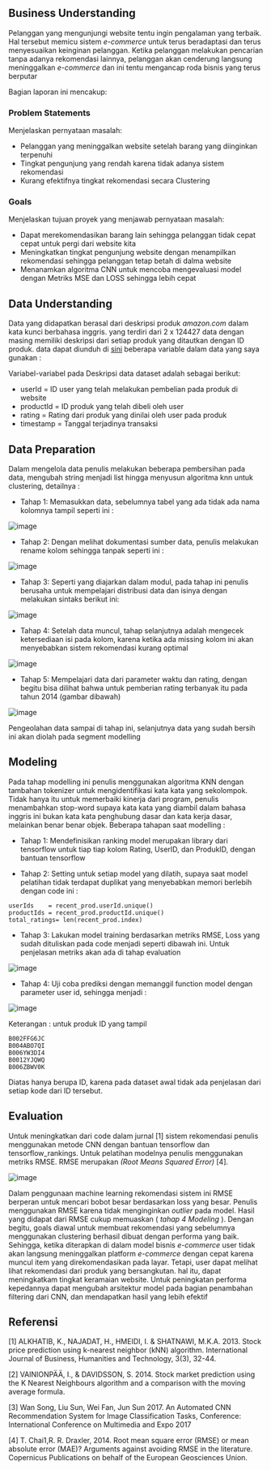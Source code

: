 


## Business Understanding

Pelanggan yang mengunjungi website tentu ingin pengalaman yang terbaik. Hal tersebut memicu sistem _e-commerce_ untuk terus beradaptasi dan terus menyesuaikan keinginan pelanggan. Ketika pelanggan melakukan pencarian tanpa adanya rekomendasi lainnya, pelanggan akan cenderung langsung meninggalkan _e-commerce_ dan ini tentu mengancap roda bisnis yang terus berputar

Bagian laporan ini mencakup:

### Problem Statements

Menjelaskan pernyataan masalah:
- Pelanggan yang meninggalkan website setelah barang yang diinginkan terpenuhi
- Tingkat pengunjung yang rendah karena tidak adanya sistem rekomendasi
- Kurang efektifnya tingkat rekomendasi secara Clustering

### Goals

Menjelaskan tujuan proyek yang menjawab pernyataan masalah:
- Dapat merekomendasikan barang lain sehingga pelanggan tidak cepat cepat untuk pergi dari website kita
- Meningkatkan tingkat pengunjung website dengan menampilkan rekomendasi sehingga pelanggan tetap betah di dalma website
- Menanamkan algoritma CNN untuk mencoba mengevaluasi model dengan Metriks MSE dan LOSS sehingga lebih cepat

## Data Understanding
Data yang didapatkan berasal dari deskripsi produk _amazon.com_ dalam kata kunci berbahasa inggris. yang terdiri dari 2 x 124427 data dengan masing memiliki deskripsi dari setiap produk yang ditautkan dengan ID produk. data dapat diunduh di [sini](https://sellercentral-europe.amazon.com/forums/t/csv-product-download/358218) beberapa variable dalam data yang saya gunakan :

Variabel-variabel pada Deskripsi data dataset adalah sebagai berikut:
- userId    = ID user yang telah melakukan pembelian pada produk di website
- productId = ID produk yang telah dibeli oleh user
- rating    = Rating dari produk yang dinilai oleh user pada produk
- timestamp = Tanggal terjadinya transaksi

## Data Preparation
Dalam mengelola data penulis melakukan beberapa pembersihan pada data, mengubah string menjadi list hingga menyusun algoritma knn untuk clustering, detailnya :

- Tahap 1: Memasukkan data, sebelumnya tabel yang ada tidak ada nama kolomnya tampil seperti ini :

![image](https://user-images.githubusercontent.com/58683035/184104837-76c81711-80d0-4766-af53-13199e9ea0bc.png)

- Tahap 2: Dengan melihat dokumentasi sumber data, penulis melakukan rename kolom sehingga tanpak seperti ini :

![image](https://user-images.githubusercontent.com/58683035/184105009-dd72ae45-1dce-468a-bb3f-e0a2fb8d56b7.png)

- Tahap 3: Seperti yang diajarkan dalam modul, pada tahap ini penulis berusaha untuk mempelajari distribusi data dan isinya dengan melakukan sintaks berikut ini:

![image](https://user-images.githubusercontent.com/58683035/184105118-dc4c45d9-54f9-4944-a083-7188c722d677.png)

- Tahap 4: Setelah data muncul, tahap selanjutnya adalah mengecek ketersediaan isi pada kolom, karena ketika ada missing kolom ini akan menyebabkan sistem rekomendasi kurang optimal

![image](https://user-images.githubusercontent.com/58683035/184105303-671c6624-1982-475f-8906-93652379c7f8.png)

- Tahap 5: Mempelajari data dari parameter waktu dan rating, dengan begitu bisa dilihat bahwa untuk pemberian rating terbanyak itu pada tahun 2014  (gambar dibawah)

![image](https://user-images.githubusercontent.com/58683035/184105720-d8a72c44-b7f5-4626-8253-588f36295d32.png)



Pengeolahan data sampai di tahap ini, selanjutnya data yang sudah bersih ini akan diolah pada segment modelling


## Modeling
Pada tahap modelling ini penulis menggunakan algoritma KNN dengan tambahan tokenizer untuk mengidentifikasi kata kata yang sekolompok. Tidak hanya itu untuk memerbaiki kinerja dari program, penulis menambahkan stop-word supaya kata kata yang diambil dalam bahasa inggris ini bukan kata kata penghubung dasar dan kata kerja dasar, melainkan benar benar objek. Beberapa tahapan saat modelling :

- Tahap 1: Mendefinisikan ranking model merupakan library dari tensorflow untuk tiap tiap kolom Rating, UserID, dan ProdukID, dengan bantuan tensorflow

- Tahap 2: Setting untuk setiap model yang dilatih, supaya saat model pelatihan tidak terdapat duplikat yang menyebabkan memori berlebih dengan code ini :

```
userIds    = recent_prod.userId.unique()
productIds = recent_prod.productId.unique()
total_ratings= len(recent_prod.index)
```

- Tahap 3: Lakukan model training berdasarkan metriks RMSE, Loss yang sudah dituliskan pada code menjadi seperti dibawah ini. Untuk penjelasan metriks akan ada di tahap evaluation

![image](https://user-images.githubusercontent.com/58683035/184107647-8f16d788-d685-4447-91bd-ae09bf885f5a.png)


- Tahap 4: Uji coba prediksi dengan memanggil function model dengan parameter user id, sehingga menjadi :

![image](https://user-images.githubusercontent.com/58683035/184107799-ae69b6b9-388d-441e-a025-5b5df95bcba5.png)

Keterangan : untuk produk ID yang tampil 

```
B002FFG6JC
B004ABO7QI
B006YW3DI4
B0012YJQWQ
B006ZBWV0K
```

Diatas hanya berupa ID, karena pada dataset awal tidak ada penjelasan dari setiap kode dari ID tersebut.


## Evaluation
Untuk meningkatkan dari code dalam jurnal [1] sistem rekomendasi penulis menggunakan metode CNN dengan bantuan tensorflow dan tensorflow_rankings. Untuk pelatihan modelnya penulis menggunakan metriks RMSE. RMSE merupakan _(Root Means Squared Error)_ [4]. 
 
 ![image](https://user-images.githubusercontent.com/58683035/184137073-e56cc754-6793-4f55-8eb2-82bc87d5fd2f.png)


Dalam penggunaan machine learning rekomendasi sistem ini RMSE berperan untuk mencari bobot besar berdasarkan loss yang besar. Penulis menggunakan RMSE karena tidak menginginkan _outlier_ pada model. Hasil yang didapat dari RMSE cukup memuaskan ( _tahap 4 Modeling_ ). Dengan begitu, goals diawal untuk membuat rekomendasi yang sebelumnya menggunakan clustering berhasil dibuat dengan performa yang baik. Sehingga, ketika diterapkan di dalam model bisnis _e-commerce_ user tidak akan langsung meninggalkan platform _e-commerce_ dengan cepat karena muncul item yang direkomendasikan pada layar. Tetapi, user dapat melihat lihat rekomendasi dari produk yang bersangkutan. hal itu, dapat meningkatkam tingkat keramaian website. Untuk peningkatan performa kepedannya dapat mengubah arsitektur model pada bagian penambahan filtering dari CNN, dan mendapatkan hasil yang lebih efektif

## Referensi
[1] ALKHATIB, K., NAJADAT, H., HMEIDI, I. & SHATNAWI, M.K.A. 2013. Stock price prediction using k-nearest neighbor (kNN) algorithm. International Journal of Business, Humanities and Technology, 3(3), 32-44.

[2] VAINIONPÄÄ, I., & DAVIDSSON, S. 2014. Stock market prediction using the K Nearest Neighbours algorithm and a comparison with the moving average formula. 

[3] Wan Song, Liu Sun, Wei Fan, Jun Sun 2017. An Automated CNN Recommendation System for Image Classification Tasks, Conference: International Conference on Multimedia and Expo 2017

[4] T. Chai1,R. R. Draxler, 2014. Root mean square error (RMSE) or mean absolute error (MAE)? Arguments against avoiding RMSE in the literature. Copernicus Publications on behalf of the European Geosciences Union.


